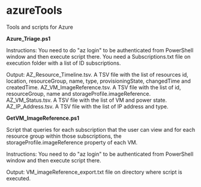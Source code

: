 # azureTools
Tools and scripts for Azure

**Azure_Triage.ps1**

Instructions: You need to do "az login" to be authenticated from PowerShell window and then execute script there. You need a Subscriptions.txt file on execution folder with a list of ID subscriptions.

Output:
AZ_Resource_Timeline.tsv. A TSV file with the list of resources id, location, resourceGroup, name, type, provisioningState, changedTime and createdTime.
AZ_VM_ImageReference.tsv. A TSV file with the list of id, resourceGroup, name and storageProfile.imageReference.
AZ_VM_Status.tsv. A TSV file with the list of VM and power state.
AZ_IP_Address.tsv. A TSV file with the list of IP address and type.

**GetVM_ImageReference.ps1**

Script that queries for each subscription that the user can view and for each resource group within those subscriptions, the storageProfile.imageReference property of each VM.

Instructions: You need to do "az login" to be authenticated from PowerShell window and then execute script there. 

Output: VM_imageReference_export.txt file on directory where script is executed.
